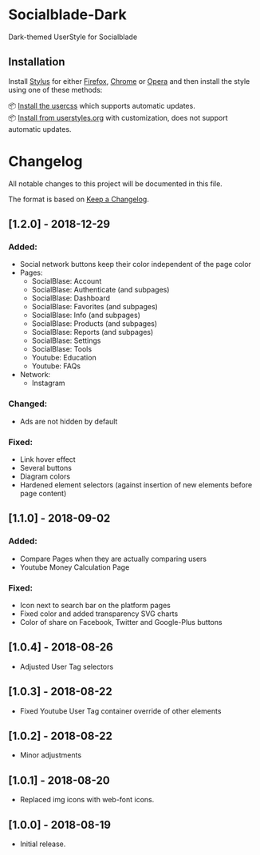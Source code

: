 # Socialblade-Dark
Dark-themed UserStyle for Socialblade

## Installation

Install [Stylus](https://add0n.com/stylus.html) for either [Firefox](https://addons.mozilla.org/en-US/firefox/addon/styl-us/), [Chrome](https://chrome.google.com/webstore/detail/stylus/clngdbkpkpeebahjckkjfobafhncgmne) or [Opera](https://addons.opera.com/en-gb/extensions/details/stylus/) and then install the style using one of these methods:

📦 [Install the usercss](https://github.com/DayvidKnows/Socialblade-Dark/raw/master/socialblade-dark.user.css) which supports automatic updates.<br>
📦 [Install from userstyles.org](https://userstyles.org/styles/163474) with customization, does not support automatic updates.


# Changelog
All notable changes to this project will be documented in this file.

The format is based on [Keep a Changelog](http://keepachangelog.com/en/1.0.0/).

## [1.2.0] - 2018-12-29
### Added:
- Social network buttons keep their color independent of the page color
- Pages:
  - SocialBlase: Account
  - SocialBlase: Authenticate (and subpages)
  - SocialBlase: Dashboard
  - SocialBlase: Favorites (and subpages)
  - SocialBlase: Info (and subpages)
  - SocialBlase: Products (and subpages)
  - SocialBlase: Reports (and subpages)
  - SocialBlase: Settings
  - SocialBlase: Tools
  - Youtube: Education
  - Youtube: FAQs
- Network:  
  - Instagram

### Changed:
- Ads are not hidden by default

### Fixed:
- Link hover effect
- Several buttons
- Diagram colors
- Hardened element selectors (against insertion of new elements before page content)

## [1.1.0] - 2018-09-02
### Added:
- Compare Pages when they are actually comparing users
- Youtube Money Calculation Page

### Fixed:
- Icon next to search bar on the platform pages
- Fixed color and added transparency SVG charts
- Color of share on Facebook, Twitter and Google-Plus buttons

## [1.0.4] - 2018-08-26
- Adjusted User Tag selectors

## [1.0.3] - 2018-08-22
- Fixed Youtube User Tag container override of other elements

## [1.0.2] - 2018-08-22
- Minor adjustments

## [1.0.1] - 2018-08-20
- Replaced img icons with web-font icons.

## [1.0.0] - 2018-08-19
- Initial release.
